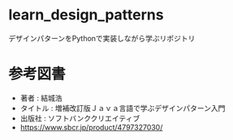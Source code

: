 # learn_design_patterns
デザインパターンをPythonで実装しながら学ぶリポジトリ

# 参考図書
- 著者 : 結城浩
- タイトル : 増補改訂版Ｊａｖａ言語で学ぶデザインパターン入門
- 出版社 : ソフトバンククリエイティブ
- https://www.sbcr.jp/product/4797327030/
